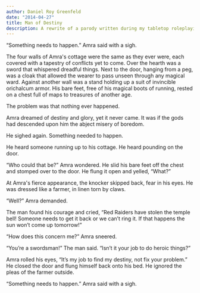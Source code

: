 ```yaml
---
author: Daniel Roy Greenfeld
date: "2014-04-27"
title: Man of Destiny
description: A rewrite of a parody written during my tabletop roleplaying days.
---
```


“Something needs to happen.” Amra said with a sigh.

The four walls of Amra's cottage were the same as they ever were, each covered with a tapestry of conflicts yet to come. Over the hearth was a sword that whispered dreadful things. Next to the door, hanging from a peg, was a cloak that allowed the wearer to pass unseen through any magical ward. Against another wall was a stand holding up a suit of invincible orichalcum armor. His bare feet, free of his magical boots of running, rested on a chest full of maps to treasures of another age.

The problem was that nothing ever happened.

Amra dreamed of destiny and glory, yet it never came. It was if the gods had descended upon him the abject misery of boredom.

He sighed again. Something needed to happen.

He heard someone running up to his cottage. He heard pounding on the door.

“Who could that be?” Amra wondered. He slid his bare feet off the chest and stomped over to the door. He flung it open and yelled, “What?”

At Amra's fierce appearance, the knocker skipped back, fear in his eyes. He was dressed like a farmer, in linen torn by claws.

“Well?” Amra demanded.

The man found his courage and cried, “Red Raiders have stolen the temple bell! Someone needs to get it back or we can’t ring it. If that happens the sun won’t come up tomorrow!”

“How does this concern me?” Amra sneered.

“You’re a swordsman!” The man said. “Isn’t it your job to do heroic things?”

Amra rolled his eyes, “It’s my job to find my destiny, not fix your problem.” He closed the door and flung himself back onto his bed. He ignored the pleas of the farmer outside.

“Something needs to happen.” Amra said with a sigh.
